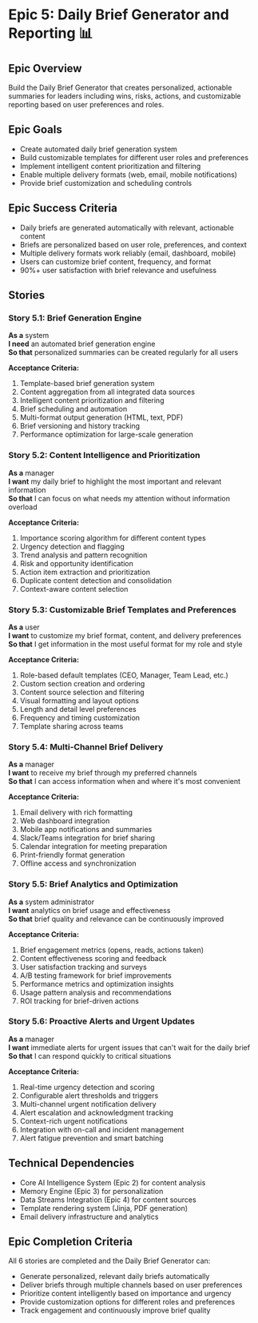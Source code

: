 # Epic 5: Daily Brief Generator and Reporting 📊

## Epic Overview
Build the Daily Brief Generator that creates personalized, actionable summaries for leaders including wins, risks, actions, and customizable reporting based on user preferences and roles.

## Epic Goals
- Create automated daily brief generation system
- Build customizable templates for different user roles and preferences
- Implement intelligent content prioritization and filtering
- Enable multiple delivery formats (web, email, mobile notifications)
- Provide brief customization and scheduling controls

## Epic Success Criteria
- Daily briefs are generated automatically with relevant, actionable content
- Briefs are personalized based on user role, preferences, and context
- Multiple delivery formats work reliably (email, dashboard, mobile)
- Users can customize brief content, frequency, and format
- 90%+ user satisfaction with brief relevance and usefulness

## Stories

### Story 5.1: Brief Generation Engine
**As a** system  
**I need** an automated brief generation engine  
**So that** personalized summaries can be created regularly for all users

**Acceptance Criteria:**
1. Template-based brief generation system
2. Content aggregation from all integrated data sources
3. Intelligent content prioritization and filtering
4. Brief scheduling and automation
5. Multi-format output generation (HTML, text, PDF)
6. Brief versioning and history tracking
7. Performance optimization for large-scale generation

### Story 5.2: Content Intelligence and Prioritization
**As a** manager  
**I want** my daily brief to highlight the most important and relevant information  
**So that** I can focus on what needs my attention without information overload

**Acceptance Criteria:**
1. Importance scoring algorithm for different content types
2. Urgency detection and flagging
3. Trend analysis and pattern recognition
4. Risk and opportunity identification
5. Action item extraction and prioritization
6. Duplicate content detection and consolidation
7. Context-aware content selection

### Story 5.3: Customizable Brief Templates and Preferences
**As a** user  
**I want** to customize my brief format, content, and delivery preferences  
**So that** I get information in the most useful format for my role and style

**Acceptance Criteria:**
1. Role-based default templates (CEO, Manager, Team Lead, etc.)
2. Custom section creation and ordering
3. Content source selection and filtering
4. Visual formatting and layout options
5. Length and detail level preferences
6. Frequency and timing customization
7. Template sharing across teams

### Story 5.4: Multi-Channel Brief Delivery
**As a** manager  
**I want** to receive my brief through my preferred channels  
**So that** I can access information when and where it's most convenient

**Acceptance Criteria:**
1. Email delivery with rich formatting
2. Web dashboard integration
3. Mobile app notifications and summaries
4. Slack/Teams integration for brief sharing
5. Calendar integration for meeting preparation
6. Print-friendly format generation
7. Offline access and synchronization

### Story 5.5: Brief Analytics and Optimization
**As a** system administrator  
**I want** analytics on brief usage and effectiveness  
**So that** brief quality and relevance can be continuously improved

**Acceptance Criteria:**
1. Brief engagement metrics (opens, reads, actions taken)
2. Content effectiveness scoring and feedback
3. User satisfaction tracking and surveys
4. A/B testing framework for brief improvements
5. Performance metrics and optimization insights
6. Usage pattern analysis and recommendations
7. ROI tracking for brief-driven actions

### Story 5.6: Proactive Alerts and Urgent Updates
**As a** manager  
**I want** immediate alerts for urgent issues that can't wait for the daily brief  
**So that** I can respond quickly to critical situations

**Acceptance Criteria:**
1. Real-time urgency detection and scoring
2. Configurable alert thresholds and triggers
3. Multi-channel urgent notification delivery
4. Alert escalation and acknowledgment tracking
5. Context-rich urgent notifications
6. Integration with on-call and incident management
7. Alert fatigue prevention and smart batching

## Technical Dependencies
- Core AI Intelligence System (Epic 2) for content analysis
- Memory Engine (Epic 3) for personalization
- Data Streams Integration (Epic 4) for content sources
- Template rendering system (Jinja, PDF generation)
- Email delivery infrastructure and analytics

## Epic Completion Criteria
All 6 stories are completed and the Daily Brief Generator can:
- Generate personalized, relevant daily briefs automatically
- Deliver briefs through multiple channels based on user preferences
- Prioritize content intelligently based on importance and urgency
- Provide customization options for different roles and preferences
- Track engagement and continuously improve brief quality